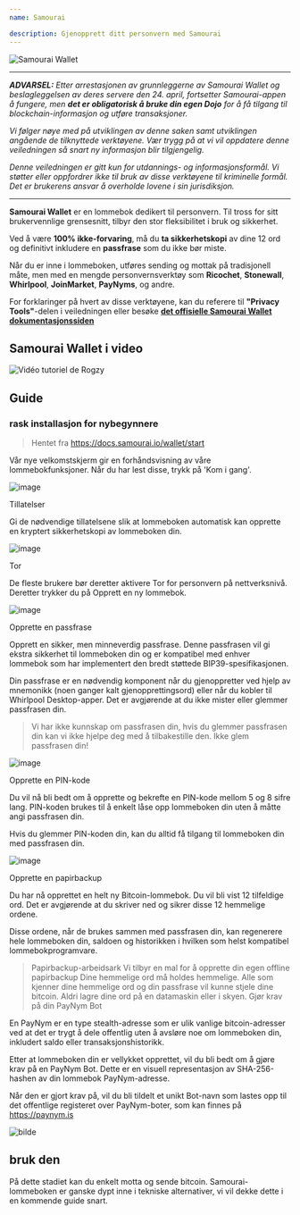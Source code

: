 ```yaml
---
name: Samourai

description: Gjenopprett ditt personvern med Samourai
---
```


![Samourai Wallet](assets/cover.webp)

---

***ADVARSEL:** Etter arrestasjonen av grunnleggerne av Samourai Wallet og beslagleggelsen av deres servere den 24. april, fortsetter Samourai-appen å fungere, men **det er obligatorisk å bruke din egen Dojo** for å få tilgang til blockchain-informasjon og utføre transaksjoner.*

_Vi følger nøye med på utviklingen av denne saken samt utviklingen angående de tilknyttede verktøyene. Vær trygg på at vi vil oppdatere denne veiledningen så snart ny informasjon blir tilgjengelig._

_Denne veiledningen er gitt kun for utdannings- og informasjonsformål. Vi støtter eller oppfordrer ikke til bruk av disse verktøyene til kriminelle formål. Det er brukerens ansvar å overholde lovene i sin jurisdiksjon._

---

**Samourai Wallet** er en lommebok dedikert til personvern. Til tross for sitt brukervennlige grensesnitt, tilbyr den stor fleksibilitet i bruk og sikkerhet.

Ved å være **100% ikke-forvaring**, må du **ta sikkerhetskopi** av dine 12 ord og definitivt inkludere en **passfrase** som du ikke bør miste.

Når du er inne i lommeboken, utføres sending og mottak på tradisjonell måte, men med en mengde personvernsverktøy som **Ricochet**, **Stonewall**, **Whirlpool**, **JoinMarket**, **PayNyms**, og andre.

For forklaringer på hvert av disse verktøyene, kan du referere til **"Privacy Tools"**-delen i veiledningen eller besøke [**det offisielle Samourai Wallet dokumentasjonssiden**](https://docs.samourai.io/)

## Samourai Wallet i video

![Vidéo tutoriel de Rogzy](https://youtu.be/ajs1a8m76TI)

## Guide

### rask installasjon for nybegynnere

> Hentet fra https://docs.samourai.io/wallet/start

Vår nye velkomstskjerm gir en forhåndsvisning av våre lommebokfunksjoner. Når du har lest disse, trykk på 'Kom i gang'.

![image](assets/1.webp)

Tillatelser

Gi de nødvendige tillatelsene slik at lommeboken automatisk kan opprette en kryptert sikkerhetskopi av lommeboken din.

![image](assets/2.webp)

Tor

De fleste brukere bør deretter aktivere Tor for personvern på nettverksnivå. Deretter trykker du på Opprett en ny lommebok.

![image](assets/3.webp)

Opprette en passfrase

Opprett en sikker, men minneverdig passfrase. Denne passfrasen vil gi ekstra sikkerhet til lommeboken din og er kompatibel med enhver lommebok som har implementert den bredt støttede BIP39-spesifikasjonen.

Din passfrase er en nødvendig komponent når du gjenoppretter ved hjelp av mnemonikk (noen ganger kalt gjenopprettingsord) eller når du kobler til Whirlpool Desktop-apper. Det er avgjørende at du ikke mister eller glemmer passfrasen din.

> Vi har ikke kunnskap om passfrasen din, hvis du glemmer passfrasen din kan vi ikke hjelpe deg med å tilbakestille den.
> Ikke glem passfrasen din!

![image](assets/4.webp)

Opprette en PIN-kode

Du vil nå bli bedt om å opprette og bekrefte en PIN-kode mellom 5 og 8 sifre lang. PIN-koden brukes til å enkelt låse opp lommeboken din uten å måtte angi passfrasen din.

Hvis du glemmer PIN-koden din, kan du alltid få tilgang til lommeboken din med passfrasen din.

![image](assets/5.webp)

Opprette en papirbackup

Du har nå opprettet en helt ny Bitcoin-lommebok. Du vil bli vist 12 tilfeldige ord. Det er avgjørende at du skriver ned og sikrer disse 12 hemmelige ordene.

Disse ordene, når de brukes sammen med passfrasen din, kan regenerere hele lommeboken din, saldoen og historikken i hvilken som helst kompatibel lommebokprogramvare.

> Papirbackup-arbeidsark Vi tilbyr en mal for å opprette din egen offline papirbackup
Dine hemmelige ord må holdes hemmelige. Alle som kjenner dine hemmelige ord og din passfrase vil kunne stjele dine bitcoin. Aldri lagre dine ord på en datamaskin eller i skyen.
Gjør krav på din PayNym Bot

En PayNym er en type stealth-adresse som er ulik vanlige bitcoin-adresser ved at det er trygt å dele offentlig uten å avsløre noe om lommeboken din, inkludert saldo eller transaksjonshistorikk.

Etter at lommeboken din er vellykket opprettet, vil du bli bedt om å gjøre krav på en PayNym Bot. Dette er en visuell representasjon av SHA-256-hashen av din lommebok PayNym-adresse.

Når den er gjort krav på, vil du bli tildelt et unikt Bot-navn som lastes opp til det offentlige registeret over PayNym-boter, som kan finnes på https://paynym.is

![bilde](assets/6.webp)

## bruk den

På dette stadiet kan du enkelt motta og sende bitcoin. Samourai-lommeboken er ganske dypt inne i tekniske alternativer, vi vil dekke dette i en kommende guide snart.